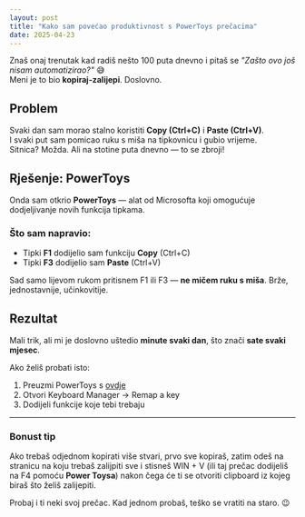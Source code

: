 ```yaml
---
layout: post
title: "Kako sam povećao produktivnost s PowerToys prečacima"
date: 2025-04-23
---
```


Znaš onaj trenutak kad radiš nešto 100 puta dnevno i pitaš se *"Zašto ovo još nisam automatizirao?"* 😅  
Meni je to bio **kopiraj-zalijepi**. Doslovno.

## Problem

Svaki dan sam morao stalno koristiti **Copy (Ctrl+C)** i **Paste (Ctrl+V)**.  
I svaki put sam pomicao ruku s miša na tipkovnicu i gubio vrijeme.  
Sitnica? Možda. Ali na stotine puta dnevno — to se zbroji!

## Rješenje: PowerToys

Onda sam otkrio **PowerToys** — alat od Microsofta koji omogućuje dodjeljivanje novih funkcija tipkama.

### Što sam napravio:

- Tipki **F1** dodijelio sam funkciju **Copy** (Ctrl+C)
- Tipki **F3** dodijelio sam **Paste** (Ctrl+V)

Sad samo lijevom rukom pritisnem F1 ili F3 — **ne mičem ruku s miša**. Brže, jednostavnije, učinkovitije.

## Rezultat

Mali trik, ali mi je doslovno uštedio **minute svaki dan**, što znači **sate svaki mjesec**.

Ako želiš probati isto:

1. Preuzmi PowerToys s [ovdje](https://learn.microsoft.com/en-us/windows/powertoys/)
2. Otvori Keyboard Manager → Remap a key
3. Dodijeli funkcije koje tebi trebaju

---
### Bonust  tip
Ako trebaš odjednom kopirati više stvari, prvo sve kopiraš, zatim odeš na stranicu na koju trebaš zalijpiti sve i 
stisneš WIN + V (ili taj prečac dodijeliš na F4 pomoću **Power Toysa**) nakon čega 
će ti se otvoriti clipboard iz kojeg biraš što želiš zalijepiti.

Probaj i ti neki svoj prečac. Kad jednom probaš, teško se vratiti na staro. 😉

